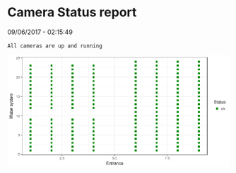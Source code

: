 Camera Status report
================
09/06/2017 - 02:15:49

    All cameras are up and running

![](camreport_files/figure-markdown_github/unnamed-chunk-2-1.png)
